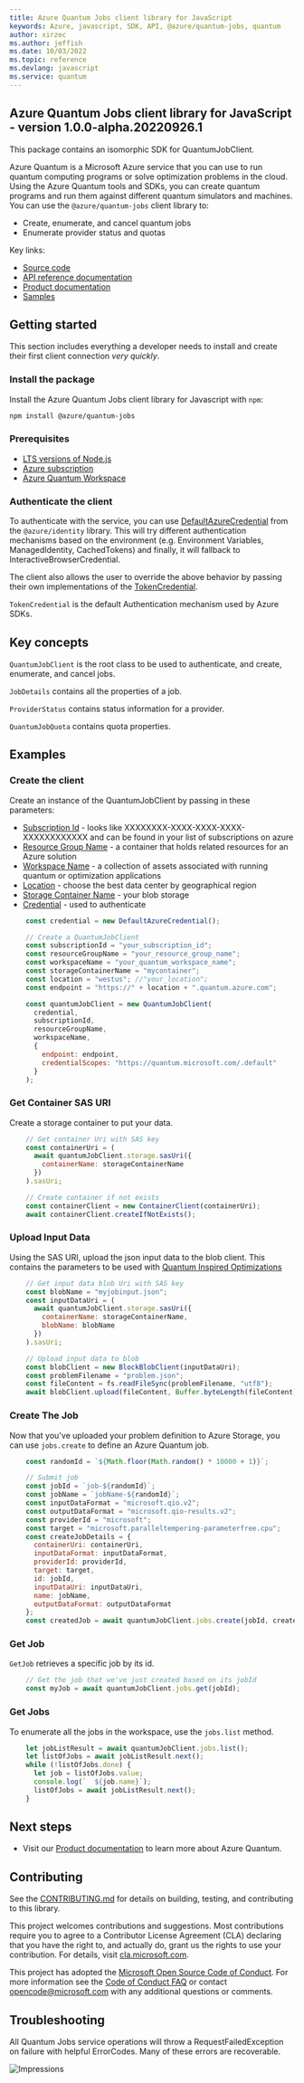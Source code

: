 ```yaml
---
title: Azure Quantum Jobs client library for JavaScript
keywords: Azure, javascript, SDK, API, @azure/quantum-jobs, quantum
author: xirzec
ms.author: jeffish
ms.date: 10/03/2022
ms.topic: reference
ms.devlang: javascript
ms.service: quantum
---
```

## Azure Quantum Jobs client library for JavaScript - version 1.0.0-alpha.20220926.1 


This package contains an isomorphic SDK for QuantumJobClient.

Azure Quantum is a Microsoft Azure service that you can use to run quantum computing programs or solve optimization problems in the cloud. Using the Azure Quantum tools and SDKs, you can create quantum programs and run them against different quantum simulators and machines. You can use the `@azure/quantum-jobs` client library to:

- Create, enumerate, and cancel quantum jobs
- Enumerate provider status and quotas

Key links:
- [Source code][source]
- [API reference documentation](/qsharp/api/)
- [Product documentation](/azure/quantum/)
- [Samples](https://github.com/Azure/azure-sdk-for-js/tree/main/sdk/quantum/quantum-jobs/samples)

## Getting started

This section includes everything a developer needs to install and create their first client connection _very quickly_.

### Install the package

Install the Azure Quantum Jobs client library for Javascript with `npm`:

```bash
npm install @azure/quantum-jobs
```

### Prerequisites

- [LTS versions of Node.js](https://github.com/nodejs/release#release-schedule)
- [Azure subscription](https://azure.microsoft.com/free/)
- [Azure Quantum Workspace][workspaces]

### Authenticate the client

To authenticate with the service, you can use [DefaultAzureCredential](https://github.com/Azure/azure-sdk-for-js/tree/main/sdk/identity/identity#defaultazurecredential) from the `@azure/identity` library. This will try different authentication mechanisms based on the environment (e.g. Environment Variables, ManagedIdentity, CachedTokens) and finally, it will fallback to InteractiveBrowserCredential.

The client also allows the user to override the above behavior by passing their own implementations of the [TokenCredential](https://github.com/Azure/azure-sdk-for-js/blob/main/sdk/core/core-auth/src/tokenCredential.ts).

`TokenCredential` is the default Authentication mechanism used by Azure SDKs.

## Key concepts

`QuantumJobClient` is the root class to be used to authenticate, and create, enumerate, and cancel jobs.

`JobDetails` contains all the properties of a job.

`ProviderStatus` contains status information for a provider.

`QuantumJobQuota` contains quota properties.

## Examples

### Create the client

Create an instance of the QuantumJobClient by passing in these parameters:

- [Subscription Id][subscriptions] - looks like XXXXXXXX-XXXX-XXXX-XXXX-XXXXXXXXXXXX and can be found in your list of subscriptions on azure
- [Resource Group Name][resource-groups] - a container that holds related resources for an Azure solution
- [Workspace Name][workspaces] - a collection of assets associated with running quantum or optimization applications
- [Location][location] - choose the best data center by geographical region
- [Storage Container Name][blob-storage] - your blob storage
- [Credential][credentials] - used to authenticate

```Javascript Snippet
    const credential = new DefaultAzureCredential();

    // Create a QuantumJobClient
    const subscriptionId = "your_subscription_id";
    const resourceGroupName = "your_resource_group_name";
    const workspaceName = "your_quantum_workspace_name";
    const storageContainerName = "mycontainer";
    const location = "westus"; //"your_location";
    const endpoint = "https://" + location + ".quantum.azure.com";

    const quantumJobClient = new QuantumJobClient(
      credential,
      subscriptionId,
      resourceGroupName,
      workspaceName,
      {
        endpoint: endpoint,
        credentialScopes: "https://quantum.microsoft.com/.default"
      }
    );
```

### Get Container SAS URI

Create a storage container to put your data.

```Javascript Snippet
    // Get container Uri with SAS key
    const containerUri = (
      await quantumJobClient.storage.sasUri({
        containerName: storageContainerName
      })
    ).sasUri;

    // Create container if not exists
    const containerClient = new ContainerClient(containerUri);
    await containerClient.createIfNotExists();
```

### Upload Input Data

Using the SAS URI, upload the json input data to the blob client.
This contains the parameters to be used with [Quantum Inspired Optimizations](/azure/quantum/optimization-overview-introduction)

```Javascript Snippet
    // Get input data blob Uri with SAS key
    const blobName = "myjobinput.json";
    const inputDataUri = (
      await quantumJobClient.storage.sasUri({
        containerName: storageContainerName,
        blobName: blobName
      })
    ).sasUri;

    // Upload input data to blob
    const blobClient = new BlockBlobClient(inputDataUri);
    const problemFilename = "problem.json";
    const fileContent = fs.readFileSync(problemFilename, "utf8");
    await blobClient.upload(fileContent, Buffer.byteLength(fileContent));
```

### Create The Job

Now that you've uploaded your problem definition to Azure Storage, you can use `jobs.create` to define an Azure Quantum job.

```Javascript Snippet
    const randomId = `${Math.floor(Math.random() * 10000 + 1)}`;

    // Submit job
    const jobId = `job-${randomId}`;
    const jobName = `jobName-${randomId}`;
    const inputDataFormat = "microsoft.qio.v2";
    const outputDataFormat = "microsoft.qio-results.v2";
    const providerId = "microsoft";
    const target = "microsoft.paralleltempering-parameterfree.cpu";
    const createJobDetails = {
      containerUri: containerUri,
      inputDataFormat: inputDataFormat,
      providerId: providerId,
      target: target,
      id: jobId,
      inputDataUri: inputDataUri,
      name: jobName,
      outputDataFormat: outputDataFormat
    };
    const createdJob = await quantumJobClient.jobs.create(jobId, createJobDetails);
```

### Get Job

`GetJob` retrieves a specific job by its id.

```Javascript Snippet
    // Get the job that we've just created based on its jobId
    const myJob = await quantumJobClient.jobs.get(jobId);
```

### Get Jobs

To enumerate all the jobs in the workspace, use the `jobs.list` method.

```Javascript Snippet
    let jobListResult = await quantumJobClient.jobs.list();
    let listOfJobs = await jobListResult.next();
    while (!listOfJobs.done) {
      let job = listOfJobs.value;
      console.log(`  ${job.name}`);
      listOfJobs = await jobListResult.next();
    }
```

## Next steps

- Visit our [Product documentation](/azure/quantum/) to learn more about Azure Quantum.

## Contributing

See the [CONTRIBUTING.md][contributing] for details on building,
testing, and contributing to this library.

This project welcomes contributions and suggestions. Most contributions require
you to agree to a Contributor License Agreement (CLA) declaring that you have
the right to, and actually do, grant us the rights to use your contribution. For
details, visit [cla.microsoft.com](https://cla.opensource.microsoft.com/).

This project has adopted the [Microsoft Open Source Code of Conduct](https://opensource.microsoft.com/codeofconduct/).
For more information see the [Code of Conduct FAQ](https://opensource.microsoft.com/codeofconduct/faq/)
or contact [opencode@microsoft.com](mailto:opencode@microsoft.com) with any
additional questions or comments.

## Troubleshooting

All Quantum Jobs service operations will throw a RequestFailedException on failure with helpful ErrorCodes. Many of these errors are recoverable.

<!-- LINKS -->

[source]: https://github.com/Azure/azure-sdk-for-js/tree/main/sdk/quantum/quantum-jobs/src
[resource-groups]: /azure/azure-resource-manager/management/manage-resource-groups-portal
[workspaces]: /azure/quantum/how-to-create-quantum-workspaces-with-the-azure-portal
[location]: https://azure.microsoft.com/global-infrastructure/services/?products=quantum
[blob-storage]: /azure/storage/blobs/storage-blobs-introduction
[contributing]: https://github.com/Azure/azure-sdk-for-js/tree/main/CONTRIBUTING.md
[subscriptions]: https://ms.portal.azure.com/#blade/Microsoft_Azure_Billing/SubscriptionsBlade
[credentials]: /javascript/api/overview/azure/identity-readme?view=azure-node-latest#credentials
[style-guide-msft]: /style-guide/capitalization
[style-guide-cloud]: https://aka.ms/azsdk/cloud-style-guide

![Impressions](https://azure-sdk-impressions.azurewebsites.net/api/impressions/azure-sdk-for-js%2Fsdk%2Fappconfiguration%2Fapp-configuration%2FREADME.png)


